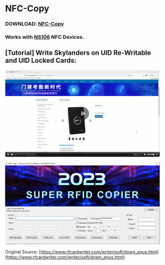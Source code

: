 # NFC-Copy

### **DOWNLOAD: [NFC-Copy](https://github.com/skylandersNFC/NFC-Copy/releases/tag/2023.03.14)**

### Works with [NS106](https://skylandersnfc.github.io/Docs/Skylanders_Buying_List/Skylanders_NFC_Devices/NS106/) NFC Devices.

## **[Tutorial] Write Skylanders on UID Re-Writable and UID Locked Cards:**

[![NS106 - Write Skylanders on UID Re-Writable and UID Locked Cards](https://raw.githubusercontent.com/skylandersNFC/NFC-Copy/main/images/NS106_UID_ReWritable_and_Locked_Cards.jpg)](https://skylandersnfc.github.io/NFC-Copy)

![nfcPro_wbw_2023](https://raw.githubusercontent.com/skylandersNFC/NFC-Copy/refs/heads/main/images/nfcPro_wbw_2023.jpeg)

Original Source: [https://www.rfcardwriter.com/writer/soft/down_enus.html](https://www.rfcardwriter.com/writer/soft/down_enus.html)
